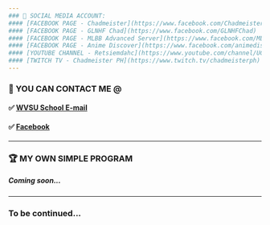 ```yaml
---
### 🔗 SOCIAL MEDIA ACCOUNT:
#### [FACEBOOK PAGE - Chadmeister](https://www.facebook.com/ChadmeisterPH)
#### [FACEBOOK PAGE - GLNHF Chad](https://www.facebook.com/GLNHFChad)
#### [FACEBOOK PAGE - MLBB Advanced Server](https://www.facebook.com/MLBBAdvancedServer)
#### [FACEBOOK PAGE - Anime Discover](https://www.facebook.com/animediscover)
#### [YOUTUBE CHANNEL - Retsiemdahc](https://www.youtube.com/channel/UCepfSqE2r29hgX1rPSnbk1A)
#### [TWITCH TV - Chadmeister PH](https://www.twitch.tv/chadmeisterph)
---
```

### 📩 YOU CAN CONTACT ME @
####  ✅ [WVSU School E-mail](mailto:johnrichard.palmos@wvsu.edu.ph)
####  ✅ [Facebook](https://www.facebook.com/JohnRichardBPalmos/)
---
### 🏆 MY OWN SIMPLE PROGRAM
##### _Coming soon..._
---
### To be continued...


